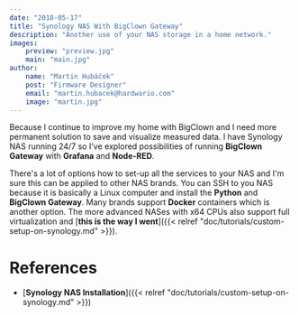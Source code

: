 ```yaml
---
date: "2018-05-17"
title: "Synology NAS With BigClown Gateway"
description: "Another use of your NAS storage in a home network."
images:
    preview: "preview.jpg"
    main: "main.jpg"
author:
    name: "Martin Hubáček"
    post: "Firmware Designer"
    email: "martin.hubacek@hardwario.com"
    image: "martin.jpg"
---
```


Because I continue to improve my home with BigClown and I need more permanent solution to save and visualize measured data. I have Synology NAS running 24/7 so I've explored possibilities of running **BigClown Gateway** with **Grafana** and **Node-RED**.

There's a lot of options how to set-up all the services to your NAS and I'm sure this can be applied to other NAS brands. You can SSH to you NAS because it is basically a Linux computer and install the **Python** and **BigClown Gateway**. Many brands support **Docker** containers which is another option. The more advanced NASes with x64 CPUs also support full virtualization and [**this is the way I went**]({{< relref "doc/tutorials/custom-setup-on-synology.md" >}}).

# References

  * [**Synology NAS Installation**]({{< relref "doc/tutorials/custom-setup-on-synology.md" >}})

